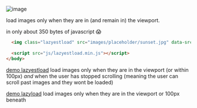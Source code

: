 ![image](https://rawgit.com/Paul-Browne/lazyestload.js/master/demo/images/lazyestload.png "Lazyestload.js logo")

load images only when they are in (and remain in) the viewport. 

in only about 350 bytes of javascript :scream:

```html
  <img class="lazyestload" src="images/placeholder/sunset.jpg" data-src="images/sunset.jpg" >
  
  <script src="js/lazyestload.min.js"></script>
</body>
```


[demo lazyestload](https://rawgit.com/Paul-Browne/lazyestload.js/master/demo/lazyestload.html) load images only when they are in the viewport (or within 100px) *and* when the user has stopped scrolling (meaning the user can scroll past images and they wont be loaded)


[demo lazyload](https://rawgit.com/Paul-Browne/lazyestload.js/master/demo/lazyload.html) load images only when they are in the viewport or 100px beneath
